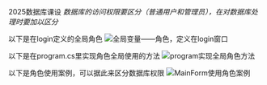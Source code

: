 2025数据库课设
_数据库的访问权限要区分（普通用户和管理员），在对数据库处理时要加以区分_

以下是在login定义的全局角色
![全局变量——角色，定义在login窗口](https://github.com/user-attachments/assets/49ef8eee-bba1-46ae-a87a-27308a862d31)

以下是在program.cs里实现角色全局使用的方法
![program实现全局角色方法](https://github.com/user-attachments/assets/84c25688-b4e6-4407-bce3-68fb896b6038)

以下是角色使用案例，可以据此来区分数据库权限
![MainForm使用角色案例](https://github.com/user-attachments/assets/5817cdcb-76ee-4037-959f-ed21988393a1)
